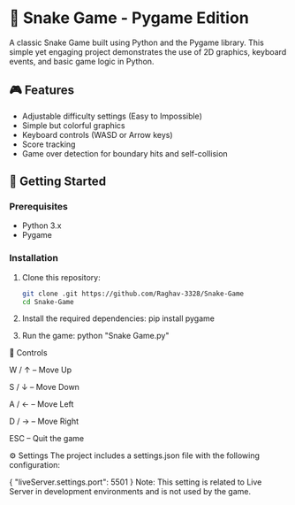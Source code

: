 # 🐍 Snake Game - Pygame Edition

A classic Snake Game built using Python and the Pygame library. This simple yet engaging project demonstrates the use of 2D graphics, keyboard events, and basic game logic in Python.

## 🎮 Features

- Adjustable difficulty settings (Easy to Impossible)
- Simple but colorful graphics
- Keyboard controls (WASD or Arrow keys)
- Score tracking
- Game over detection for boundary hits and self-collision

## 🚀 Getting Started

### Prerequisites

- Python 3.x
- Pygame

### Installation

1. Clone this repository:
   ```bash
   git clone .git https://github.com/Raghav-3328/Snake-Game
   cd Snake-Game
   
2. Install the required dependencies:
pip install pygame

3. Run the game:
python "Snake Game.py"


🎯 Controls

W / ↑ – Move Up

S / ↓ – Move Down

A / ← – Move Left

D / → – Move Right

ESC – Quit the game

⚙️ Settings
The project includes a settings.json file with the following configuration:

{
    "liveServer.settings.port": 5501
}
Note: This setting is related to Live Server in development environments and is not used by the game.
